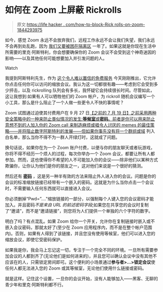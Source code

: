 # 如何在 Zoom 上屏蔽 Rickrolls

> 原文:[https://life hacker . com/how-to-block-Rick rolls-on-zoom-1844293975](https://lifehacker.com/how-to-block-rickrolls-on-zoom-1844293975)

如今，感觉 Zoom 永远不会放弃我们，远程工作永远不会让我们失望，我们永远不会再到处乱跑，因为 [我们又要被困在隔离区](https://vitals.lifehacker.com/your-medical-mask-exemption-card-is-a-lie-1844202524) 一年了。如果这就是你现在生活中所需要的里克·阿斯特利，你会想要确保你的 Zoom 会议不会受到这个神奇迷因的影响——以及其他任何可能想要加入并引发问题的人。

Watch

我提到阿斯特利先生，作为 [这个令人难以置信的免费服务](https://inviterick.com/) 今天刚刚推出，它允许你点击任何你可以访问的缩放会议。我认为这一切都很有趣——考虑到它会受到多少抨击，以及 rickrolling 队列会有多长，我怀疑它会持续很长时间。尽管如此，这让我想到:如果有人可以牺牲他们的 Zoom 帐户，为 rickroll 随机会议编写一个小工具，那么是什么阻止了一个人做一些更令人不快的事情呢？

Zoom 试图通过迫使其付费用户在 9 月 27 日[【之前的 7 月 19 日】之前采用两种安全策略中的一种来防止类似情况的发生:**等候室**或**密码**。前者是你可以用来防止意想不到的人加入你的 Zoom call 来制造麻烦或唱令人讨厌的 memes 的最佳策略——并将阻止数字阿斯特利的发展——但如果你事先没有将一个群组或域](https://support.zoom.us/hc/en-us/articles/360045009111-FAQ-Meetings-Waiting-Room-and-Passcode-Requirements-September-27-2020) 列入白名单，那么当你不得不为一群人开绿灯时，这就成了问题。

换句话说，如果你在为一个 Zoom 账户付费，以便与你的朋友聊天或者玩游戏，你将不得不经历一个烦人的过程，每次你举办一个 Zoom 会议，都要让所有人都参加。然而，这也使得你不希望的人不可能加入你的会议——除非他们以某种方式欺骗你，让你认为他们是你的朋友之一，这对他们来说是一个很好的猜测。

然后还有 [**密码**](https://support.zoom.us/hc/en-us/articles/360033559832) ，这是另一种半有效的方法来阻止外人进入你的会议。问题是你的会议的标准缩放链接已经带有一个嵌入的密码。这就是为什么当你点击一个会议时，不需要输入任何东西就可以直接进入会议。

你必须删掉“Pwd=”...."缩放链接的一部分，以强制每个人键入您的会议密码才能加入。并且密码*不是来自 URL 的前述密码字段*;如果您在共享您的会议时复制了“邀请”，而不是“邀请链接”，则您将为人们提供一个单独的六个字符的数字。

明白了吗？有点混乱。如果 Zoom 给你一个开关，允许你在复制链接时嵌入或不嵌入会议密码，那就太好了(至少在 Zoom 应用程序内，而不是在整个帐户范围内)。否则，如果有人得到了该链接，并且您没有使用等候室，他们可以进入您的缩放会议，即使它受密码保护。

如果我是你，我会马上忘记这一切，专注于一个完全不同的环境。一旦所有需要参加会议的人都到齐了(无论他们是如何进来的)，并且您可以确认会议中没有其他不应该在的人，只需锁定房间即可。这个便利的小场景通过**参与者>...>锁定会议**使任何人都无法进入您的 Zoom 或其等候室，无论他们使用什么链接或密码。

就是这样。记住这个设置，一旦你的会议开始，没有人能够加入——黑客、无聊的青少年和里克·阿斯特利都不行。